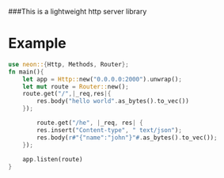 ###This is a lightweight http server library

# Example
```rust
use neon::{Http, Methods, Router};
fn main(){
	let app = Http::new("0.0.0.0:2000").unwrap();
	let mut route = Router::new();
	route.get("/",|_req,res|{
		res.body("hello world".as_bytes().to_vec())
	});

    	route.get("/he", |_req, res| {
	    res.insert("Content-type", " text/json");
	    res.body(r#"{"name":"john"}"#.as_bytes().to_vec());
	});
	
    app.listen(route)
}
```
